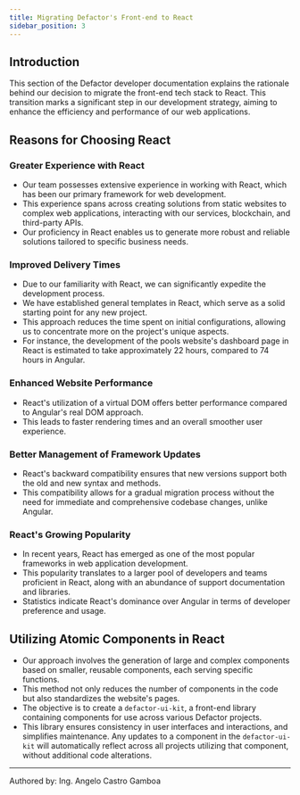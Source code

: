 ```yaml
---
title: Migrating Defactor's Front-end to React
sidebar_position: 3
---
```


## Introduction
This section of the Defactor developer documentation explains the rationale behind our decision to migrate the front-end tech stack to React. This transition marks a significant step in our development strategy, aiming to enhance the efficiency and performance of our web applications.

## Reasons for Choosing React

### Greater Experience with React
- Our team possesses extensive experience in working with React, which has been our primary framework for web development.
- This experience spans across creating solutions from static websites to complex web applications, interacting with our services, blockchain, and third-party APIs.
- Our proficiency in React enables us to generate more robust and reliable solutions tailored to specific business needs.

### Improved Delivery Times
- Due to our familiarity with React, we can significantly expedite the development process.
- We have established general templates in React, which serve as a solid starting point for any new project.
- This approach reduces the time spent on initial configurations, allowing us to concentrate more on the project's unique aspects.
- For instance, the development of the pools website's dashboard page in React is estimated to take approximately 22 hours, compared to 74 hours in Angular.

### Enhanced Website Performance
- React's utilization of a virtual DOM offers better performance compared to Angular's real DOM approach.
- This leads to faster rendering times and an overall smoother user experience.

### Better Management of Framework Updates
- React's backward compatibility ensures that new versions support both the old and new syntax and methods.
- This compatibility allows for a gradual migration process without the need for immediate and comprehensive codebase changes, unlike Angular.

### React's Growing Popularity
- In recent years, React has emerged as one of the most popular frameworks in web application development.
- This popularity translates to a larger pool of developers and teams proficient in React, along with an abundance of support documentation and libraries.
- Statistics indicate React's dominance over Angular in terms of developer preference and usage.

## Utilizing Atomic Components in React
- Our approach involves the generation of large and complex components based on smaller, reusable components, each serving specific functions.
- This method not only reduces the number of components in the code but also standardizes the website's pages.
- The objective is to create a `defactor-ui-kit`, a front-end library containing components for use across various Defactor projects.
- This library ensures consistency in user interfaces and interactions, and simplifies maintenance. Any updates to a component in the `defactor-ui-kit` will automatically reflect across all projects utilizing that component, without additional code alterations.

---

Authored by: Ing. Angelo Castro Gamboa
